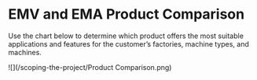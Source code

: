 # EMV and EMA Product Comparison

Use the chart below to determine which product offers the most suitable applications and features for the customer’s factories, machine types, and machines.

![](/scoping-the-project/Product Comparison.png)

